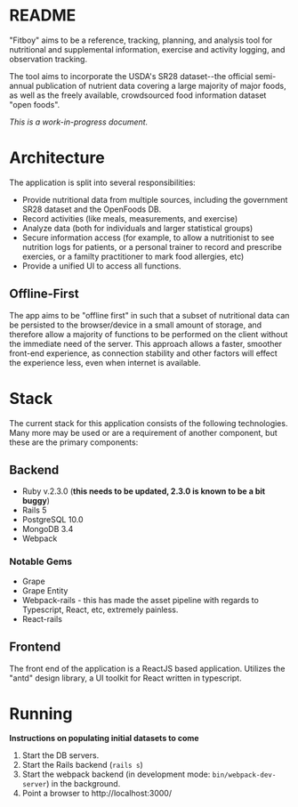 # README

"Fitboy" aims to be a reference, tracking, planning, and analysis tool for 
nutritional and supplemental information, exercise and activity logging, and observation tracking. 

The tool aims to incorporate the USDA's SR28 dataset--the official semi-annual publication of nutrient 
data covering a large majority of major foods, as well as the freely available, crowdsourced food information
dataset "open foods".

*This is a work-in-progress document.*

# Architecture

The application is split into several responsibilities: 
 * Provide nutritional data from multiple sources, including the government SR28 dataset and the OpenFoods DB.
 * Record activities (like meals, measurements, and exercise)
 * Analyze data (both for individuals and larger statistical groups)
 * Secure information access (for example, to allow a nutritionist to see nutrition logs for
patients, or a personal trainer to record and prescribe exercies, or a familty practitioner to mark food allergies, etc)
 * Provide a unified UI to access all functions.

## Offline-First

The app aims to be "offline first" in such that a subset of nutritional
data can be persisted to the browser/device in a small amount of storage, and therefore allow a majority
of functions to be performed on the client without the immediate need of the server. This approach 
allows a faster, smoother front-end experience, as connection stability and other factors will effect the
experience less, even when internet is available.

# Stack

The current stack for this application consists of the following technologies. Many more may be used
or are a requirement of another component, but these are the primary components:

## Backend

* Ruby v.2.3.0 (__this needs to be updated, 2.3.0 is known to be a bit buggy__)
* Rails 5
* PostgreSQL 10.0
* MongoDB 3.4
* Webpack

### Notable Gems

* Grape
* Grape Entity
* Webpack-rails - this has made the asset pipeline with regards to Typescript, React, etc, extremely painless.
* React-rails

## Frontend

The front end of the application is a ReactJS based application. Utilizes the "antd" design library, a
UI toolkit for React written in typescript.

# Running

__Instructions on populating initial datasets to come__

1. Start the DB servers.
2. Start the Rails backend (`rails s`)
3. Start the webpack backend (in development mode: `bin/webpack-dev-server`) in the background.
4. Point a browser to http://localhost:3000/
